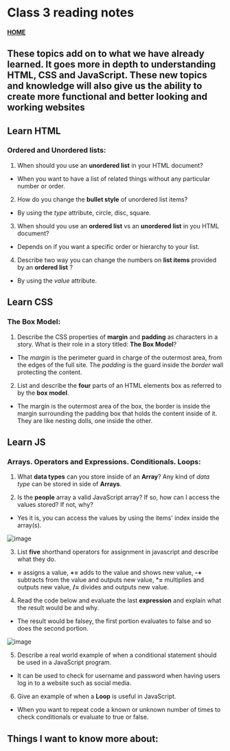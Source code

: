 # Class 3 reading notes

#### [HOME](https://cesarderio.github.io/reading-notes/)

## These topics add on to what we have already learned. It goes more in depth to understanding HTML, CSS and JavaScript. These new topics and knowledge will also give us the ability to create more functional and better looking and working websites

## Learn HTML

### **Ordered** and **Unordered** lists:

1. When should you use an **unordered list** in your HTML document?

* When you want to have a list of related things without any particular number or order.

2. How do you change the **bullet style** of unordered list items?

* By using the *type* attribute, circle, disc, square.

3. When should you use an **ordered list** vs an **unordered list** in you HTML document?

* Depends on if you want a specific order or hierarchy to your list.

4. Describe two way you can change the numbers on **list items** provided by an **ordered list** ?

* By using the *value* attribute.


## **Learn CSS**

### **The Box Model**:

1. Describe the CSS properties of **margin** and **padding** as characters in a story. What is their role in a story titled: **The Box Model**?

* The *margin* is the perimeter guard in charge of the outermost area, from the edges of the full site. The *padding* is the guard inside the *border* wall protecting the content.

2. List and describe the **four** parts of an HTML elements box as referred to by the **box model**.

* The margin is the outermost area of the box, the border is inside the margin surrounding the padding box that holds the content inside of it. They are like nesting dolls, one inside the other.

## **Learn JS**

### **Arrays**. **Operators** and **Expressions**. **Conditionals**. **Loops**:

1. What **data types** can you store inside of an **Array**?
 Any kind of *data type* can be stored in side of **Arrays**.

2. Is the **people** array a valid JavaScript array? If so, how can I access the values stored? If not, why?

* Yes it is, you can access the values by using the items' index inside the array(s).


![image](../img/Array.png)


3. List **five** shorthand operators for assignment in javascript and describe what they do.

* **=** assigns a value, **+=** adds to the value and shows new value, **-+** subtracts from the value and outputs new value, ***=** multiplies and outputs new value, **/=** divides and outputs new value.

4. Read the code below and evaluate the last **expression** and explain what the result would be and why.

* The result would be falsey, the first portion evaluates to false and so does the second portion.

![image](../img/expression.png)

5. Describe a real world example of when a conditional statement should be used in a JavaScript program.

* It can be used to check for username and password when having users log in to a website such as social media.

6. Give an example of when a **Loop** is useful in JavaScript.

* When you want to repeat code a known or unknown number of times to check conditionals or evaluate to true or false.

## Things I want to know more about:
